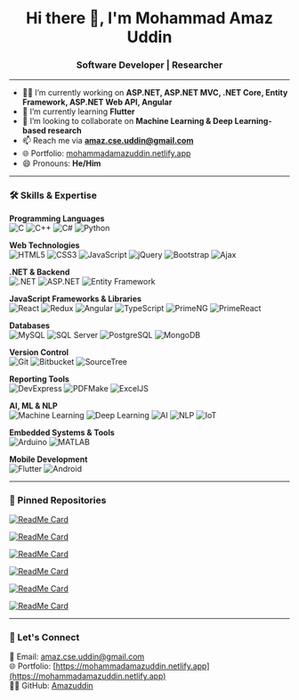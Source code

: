 <h1 align="center">Hi there 👋, I'm Mohammad Amaz Uddin</h1>
<h3 align="center">Software Developer | Researcher</h3>

---

- 🧑‍💻 I’m currently working on **ASP.NET, ASP.NET MVC, .NET Core, Entity Framework, ASP.NET Web API, Angular**
- 🌱 I’m currently learning **Flutter**
- 🤝 I’m looking to collaborate on **Machine Learning & Deep Learning-based research**
- 📫 Reach me via **amaz.cse.uddin@gmail.com**
- 🌐 Portfolio: [mohammadamazuddin.netlify.app](https://mohammadamazuddin.netlify.app/)
- 😄 Pronouns: **He/Him**

---

### 🛠️ Skills & Expertise

**Programming Languages**  
![C](https://img.shields.io/badge/-C-00599C?style=flat&logo=c&logoColor=white)
![C++](https://img.shields.io/badge/-C++-00599C?style=flat&logo=c%2B%2B&logoColor=white)
![C#](https://img.shields.io/badge/-C%23-239120?style=flat&logo=c-sharp&logoColor=white)
![Python](https://img.shields.io/badge/-Python-3776AB?style=flat&logo=python&logoColor=white)

**Web Technologies**  
![HTML5](https://img.shields.io/badge/-HTML5-E34F26?style=flat&logo=html5&logoColor=white)
![CSS3](https://img.shields.io/badge/-CSS3-1572B6?style=flat&logo=css3&logoColor=white)
![JavaScript](https://img.shields.io/badge/-JavaScript-F7DF1E?style=flat&logo=javascript&logoColor=black)
![jQuery](https://img.shields.io/badge/-jQuery-0769AD?style=flat&logo=jquery&logoColor=white)
![Bootstrap](https://img.shields.io/badge/-Bootstrap-563D7C?style=flat&logo=bootstrap&logoColor=white)
![Ajax](https://img.shields.io/badge/-Ajax-007FFF?style=flat)

**.NET & Backend**  
![.NET](https://img.shields.io/badge/-.NET-512BD4?style=flat&logo=dotnet&logoColor=white)
![ASP.NET](https://img.shields.io/badge/-ASP.NET-1384C8?style=flat)
![Entity Framework](https://img.shields.io/badge/-Entity%20Framework-68217A?style=flat)

**JavaScript Frameworks & Libraries**  
![React](https://img.shields.io/badge/-React-61DAFB?style=flat&logo=react&logoColor=black)
![Redux](https://img.shields.io/badge/-Redux-764ABC?style=flat&logo=redux&logoColor=white)
![Angular](https://img.shields.io/badge/-Angular-DD0031?style=flat&logo=angular&logoColor=white)
![TypeScript](https://img.shields.io/badge/-TypeScript-3178C6?style=flat&logo=typescript&logoColor=white)
![PrimeNG](https://img.shields.io/badge/-PrimeNG-1281C4?style=flat)
![PrimeReact](https://img.shields.io/badge/-PrimeReact-0082C3?style=flat)

**Databases**  
![MySQL](https://img.shields.io/badge/-MySQL-4479A1?style=flat&logo=mysql&logoColor=white)
![SQL Server](https://img.shields.io/badge/-SQL%20Server-CC2927?style=flat)
![PostgreSQL](https://img.shields.io/badge/-PostgreSQL-336791?style=flat&logo=postgresql&logoColor=white)
![MongoDB](https://img.shields.io/badge/-MongoDB-47A248?style=flat&logo=mongodb&logoColor=white)

**Version Control**  
![Git](https://img.shields.io/badge/-Git-F05032?style=flat&logo=git&logoColor=white)
![Bitbucket](https://img.shields.io/badge/-Bitbucket-0052CC?style=flat&logo=bitbucket&logoColor=white)
![SourceTree](https://img.shields.io/badge/-SourceTree-2684FF?style=flat&logo=sourcetree&logoColor=white)

**Reporting Tools**  
![DevExpress](https://img.shields.io/badge/-DevExpress-FF7200?style=flat)
![PDFMake](https://img.shields.io/badge/-PDFMake-blue?style=flat)
![ExcelJS](https://img.shields.io/badge/-ExcelJS-green?style=flat)

**AI, ML & NLP**  
![Machine Learning](https://img.shields.io/badge/-Machine%20Learning-yellow?style=flat)
![Deep Learning](https://img.shields.io/badge/-Deep%20Learning-orange?style=flat)
![AI](https://img.shields.io/badge/-AI-8A2BE2?style=flat)
![NLP](https://img.shields.io/badge/-NLP-0066CC?style=flat)
![IoT](https://img.shields.io/badge/-IoT-blueviolet?style=flat)

**Embedded Systems & Tools**  
![Arduino](https://img.shields.io/badge/-Arduino-00979D?style=flat&logo=arduino&logoColor=white)
![MATLAB](https://img.shields.io/badge/-MATLAB-0076A8?style=flat)

**Mobile Development**  
![Flutter](https://img.shields.io/badge/-Flutter-02569B?style=flat&logo=flutter&logoColor=white)
![Android](https://img.shields.io/badge/-Android-3DDC84?style=flat&logo=android&logoColor=white)

---

### 📌 Pinned Repositories

[![ReadMe Card](https://github-readme-stats.vercel.app/api/pin/?username=Amazuddin&repo=Transport-management-system-with-ASP.NET)](https://github.com/Amazuddin/Transport-management-system-with-ASP.NET)

[![ReadMe Card](https://github-readme-stats.vercel.app/api/pin/?username=Amazuddin&repo=WeMedCare)](https://github.com/Amazuddin/WeMedCare)

[![ReadMe Card](https://github-readme-stats.vercel.app/api/pin/?username=Amazuddin&repo=Online-Book-and-Video-tutorial-System)](https://github.com/Amazuddin/Online-Book-and-Video-tutorial-System)

[![ReadMe Card](https://github-readme-stats.vercel.app/api/pin/?username=Amazuddin&repo=UniversityManagement)](https://github.com/Amazuddin/UniversityManagement)

[![ReadMe Card](https://github-readme-stats.vercel.app/api/pin/?username=Amazuddin&repo=Society-Information-Management-System)](https://github.com/Amazuddin/Society-Information-Management-System)

[![ReadMe Card](https://github-readme-stats.vercel.app/api/pin/?username=Amazuddin&repo=Employee-Transport-Management-System)](https://github.com/Amazuddin/Employee-Transport-Management-System)

---

### 🔗 Let's Connect

📧 Email: [amaz.cse.uddin@gmail.com](mailto:amaz.cse.uddin@gmail.com)  
🌐 Portfolio: [https://mohammadamazuddin.netlify.app](https://mohammadamazuddin.netlify.app)  
👨‍💻 GitHub: [Amazuddin](https://github.com/Amazuddin)
